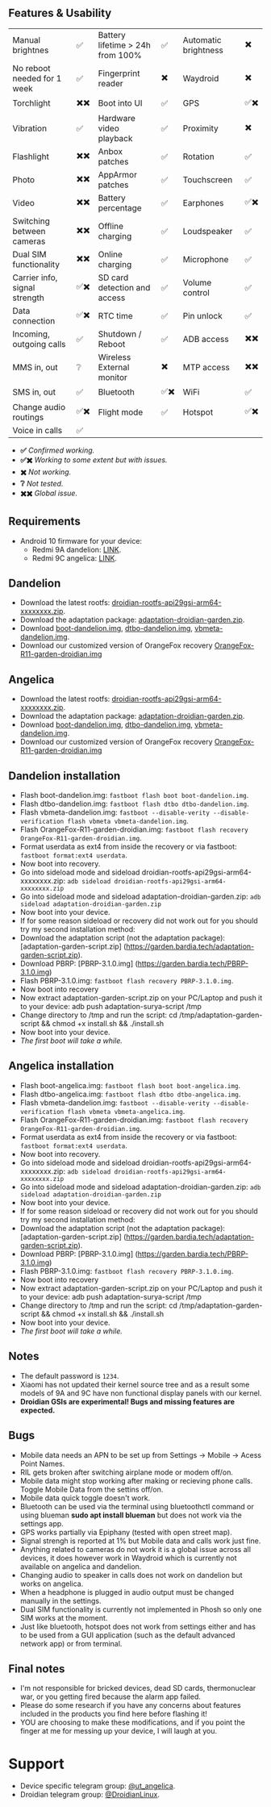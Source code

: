 ## Features & Usability

|                               	|    	|                                  	|    	|                      	|   	|
|-------------------------------	|----	|----------------------------------	|----	|----------------------	|---	|
| Manual brightnes              	|  ✅ 	| Battery lifetime > 24h from 100% 	|  ✅ 	| Automatic brightness  |  ✖️ 	|
| No reboot needed for 1 week      	|  ✅	| Fingerprint reader  	                |  ✖️ 	| Waydroid		|  ✖️	|
| Torchlight                    	|  ✖️✖️ 	| Boot into UI                     	|  ✅ 	| GPS                 	|  ✅✖️ 	|
| Vibration                     	|  ✅ 	| Hardware video playback          	|  ✅ 	| Proximity          	|  ✖️ 	|
| Flashlight                    	|  ✖️✖️ 	| Anbox patches                    	|  ✅ 	| Rotation            	|  ✅ 	|
| Photo                         	|  ✖️✖️ 	| AppArmor patches                 	|  ✅ 	| Touchscreen          	|  ✅ 	|
| Video                         	|  ✖️✖️ 	| Battery percentage               	|  ✅ 	| Earphones           	|  ✅✖️ 	|
| Switching between cameras     	|  ✖️✖️ 	| Offline charging                 	|  ✅ 	| Loudspeaker          	|  ✅ 	|
| Dual SIM functionality        	|  ✖️✖️	| Online charging                  	|  ✅ 	| Microphone          	|  ✅ 	|
| Carrier info, signal strength 	|  ✅✖️ 	| SD card detection and access     	|  ✅ 	| Volume control       	|  ✅ 	|
| Data connection               	|  ✅✖️ 	| RTC time                         	|  ✅ 	| Pin unlock           	|  ✅ 	|
| Incoming, outgoing calls      	|  ✅ 	| Shutdown / Reboot                	|  ✅ 	| ADB access          	|  ✖️✖️ 	|
| MMS in, out                   	|  ❔ 	| Wireless External monitor        	|  ✖️ 	| MTP access           	|  ✖️✖️ 	|
| SMS in, out                    	|  ✅ 	| Bluetooth                        	|  ✅✖️ 	| WiFi			|  ✅	|
| Change audio routings          	|  ✅✖️	| Flight mode                      	|  ✅ 	| Hotspot		|  ✅✖️	|
| Voice in calls                	|  ✅ 	|

- **✅** *Confirmed working.*
- **✅✖️** *Working to some extent but with issues.*
- **✖️** *Not working.*
- **❔** *Not tested.*
- **✖️✖️** *Global issue.*

## Requirements
- Android 10 firmware for your device:
  - Redmi 9A dandelion: [LINK](https://xiaomifirmwareupdater.com/archive/miui/dandelion/).
  - Redmi 9C angelica: [LINK](https://xiaomifirmwareupdater.com/archive/miui/angelica/).

## Dandelion
- Download the latest rootfs:  [droidian-rootfs-api29gsi-arm64-xxxxxxxx.zip](https://github.com/droidian-images/rootfs-api29gsi-all/releases).
- Download the adaptation package: [adaptation-droidian-garden.zip](https://garden.bardia.tech/adaptation-droidian-garden.zip).
- Download [boot-dandelion.img](https://garden.bardia.tech/boot-dandelion.img), [dtbo-dandelion.img](https://garden.bardia.tech/dtbo-dandelion.img), [vbmeta-dandelion.img](https://garden.bardia.tech/vbmeta-dandelion.img).
- Download our customized version of OrangeFox recovery [OrangeFox-R11-garden-droidian.img](https://garden.bardia.tech/OrangeFox-R11-garden-droidian.img)

## Angelica
- Download the latest rootfs:  [droidian-rootfs-api29gsi-arm64-xxxxxxxx.zip](https://github.com/droidian-images/rootfs-api29gsi-all/releases).
- Download the adaptation package: [adaptation-droidian-garden.zip](https://garden.bardia.tech/adaptation-droidian-garden.zip).
- Download [boot-dandelion.img](https://garden.bardia.tech/boot-angelica.img), [dtbo-dandelion.img](https://garden.bardia.tech/dtbo-angelica.img), [vbmeta-dandelion.img](https://garden.bardia.tech/vbmeta-angelica.img).
- Download our customized version of OrangeFox recovery [OrangeFox-R11-garden-droidian.img](https://garden.bardia.tech/OrangeFox-R11-garden-droidian.img)

## Dandelion installation
- Flash boot-dandelion.img: `fastboot flash boot boot-dandelion.img`.
- Flash dtbo-dandelion.img: `fastboot flash dtbo dtbo-dandelion.img`.
- Flash vbmeta-dandelion.img: `fastboot --disable-verity --disable-verification flash vbmeta vbmeta-dandelion.img`.
- Flash OrangeFox-R11-garden-droidian.img: `fastboot flash recovery OrangeFox-R11-garden-droidian.img`.
- Format userdata as ext4 from inside the recovery or via fastboot: `fastboot format:ext4 userdata`.
- Now boot into recovery.
- Go into sideload mode and sideload droidian-rootfs-api29gsi-arm64-xxxxxxxx.zip: `adb sideload droidian-rootfs-api29gsi-arm64-xxxxxxxx.zip`
- Go into sideload mode and sideload adaptation-droidian-garden.zip: `adb sideload adaptation-droidian-garden.zip`
- Now boot into your device.
- If for some reason sideload or recovery did not work out for you should try my second installation method:
- Download the adaptation script (not the adaptation package): [adaptation-garden-script.zip] (https://garden.bardia.tech/adaptation-garden-script.zip).
- Download PBRP: [PBRP-3.1.0.img] (https://garden.bardia.tech/PBRP-3.1.0.img)
- Flash PBRP-3.1.0.img: `fastboot flash recovery PBRP-3.1.0.img`.
- Now boot into recovery
- Now extract adaptation-garden-script.zip on your PC/Laptop and push it to your device: adb push adaptation-surya-script /tmp
- Change directory to /tmp and run the script: cd /tmp/adaptation-garden-script && chmod +x install.sh && ./install.sh
- Now boot into your device.
- *The first boot will take a while.*

## Angelica installation
- Flash boot-angelica.img: `fastboot flash boot boot-angelica.img`.
- Flash dtbo-angelica.img: `fastboot flash dtbo dtbo-angelica.img`.
- Flash vbmeta-dandelion.img: `fastboot --disable-verity --disable-verification flash vbmeta vbmeta-angelica.img`.
- Flash OrangeFox-R11-garden-droidian.img: `fastboot flash recovery OrangeFox-R11-garden-droidian.img`.
- Format userdata as ext4 from inside the recovery or via fastboot: `fastboot format:ext4 userdata`.
- Now boot into recovery.
- Go into sideload mode and sideload droidian-rootfs-api29gsi-arm64-xxxxxxxx.zip: `adb sideload droidian-rootfs-api29gsi-arm64-xxxxxxxx.zip`
- Go into sideload mode and sideload adaptation-droidian-garden.zip: `adb sideload adaptation-droidian-garden.zip`
- Now boot into your device.
- If for some reason sideload or recovery did not work out for you should try my second installation method: 
- Download the adaptation script (not the adaptation package): [adaptation-garden-script.zip] (https://garden.bardia.tech/adaptation-garden-script.zip).
- Download PBRP: [PBRP-3.1.0.img] (https://garden.bardia.tech/PBRP-3.1.0.img)
- Flash PBRP-3.1.0.img: `fastboot flash recovery PBRP-3.1.0.img`.
- Now boot into recovery 
- Now extract adaptation-garden-script.zip on your PC/Laptop and push it to your device: adb push adaptation-surya-script /tmp
- Change directory to /tmp and run the script: cd /tmp/adaptation-garden-script && chmod +x install.sh && ./install.sh
- Now boot into your device.
- *The first boot will take a while.*

## Notes
- The default password is `1234`.
- Xiaomi has not updated their kernel source tree and as a result some models of 9A and 9C have non functional display panels with our kernel.
- **Droidian GSIs are experimental! Bugs and missing features are expected.**

## Bugs
- Mobile data needs an APN to be set up from Settings -> Mobile -> Acess Point Names.
- RIL gets broken after switching airplane mode or modem off/on.
- Mobile data might stop working after making or recieving phone calls. Toggle Mobile Data from the settins off/on.
- Mobile data quick toggle doesn't work.
- Bluetooth can be used via the terminal using bluetoothctl command or using blueman **sudo apt install blueman** but does not work via the settings app.
- GPS works partially via Epiphany (tested with open street map).
- Signal strengh is reported at 1% but Mobile data and calls work just fine.
- Anything related to cameras do not work it is a global issue across all devices, it does however work in Waydroid which is currently not available on angelica and dandelion.
- Changing audio to speaker in calls does not work on dandelion but works on angelica.
- When a headphone is plugged in audio output must be changed manually in the settings.
- Dual SIM functionality is currently not implemented in Phosh so only one SIM works at the moment.
- Just like bluetooth, hotspot does not work from settings either and has to be used from a GUI application (such as the default advanced network app) or from terminal.

## Final notes
- I'm not responsible for bricked devices, dead SD cards, thermonuclear war, or you getting fired because the alarm app failed.
- Please do some research if you have any concerns about features included in the products you find here before flashing it!
- YOU are choosing to make these modifications, and if you point the finger at me for messing up your device, I will laugh at you.

# Support
- Device specific telegram group: [@ut_angelica](https://t.me/ut_angelica).
- Droidian telegram group: [@DroidianLinux](https://t.me/DroidianLinux).

